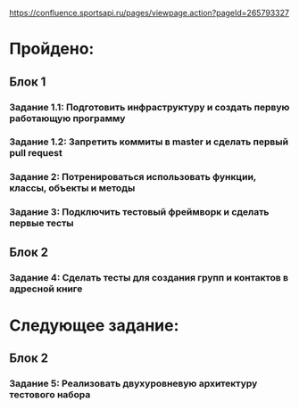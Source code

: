 https://confluence.sportsapi.ru/pages/viewpage.action?pageId=265793327

# Пройдено:
## Блок 1
### Задание 1.1: Подготовить инфраструктуру и создать первую работающую программу
### Задание 1.2: Запретить коммиты в master и сделать первый pull request
### Задание 2: Потренироваться использовать функции, классы, объекты и методы
### Задание 3: Подключить тестовый фреймворк и сделать первые тесты
## Блок 2
### Задание 4: Сделать тесты для создания групп и контактов в адресной книге

# Следующее задание:

## Блок 2
### Задание 5: Реализовать двухуровневую архитектуру тестового набора